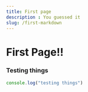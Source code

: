 ```yaml
---
title: First page
description : You guessed it
slug: /first-markdown
---
```

# First Page!!

### Testing things


```js
console.log("testing things")
```